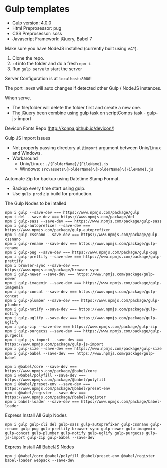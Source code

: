 # Gulp templates

- Gulp version: 4.0.0
- Html Preprosessor: pug
- CSS Preprosessor: scss
- Javascript Framework: jQuery, Babel 7

Make sure you have NodeJS installed (currently built using v4^).

1. Clone the repo.
2. `cd` into the folder and do a fresh `npm i`.
3. Run `gulp serve` to start the server

Server Configuration is at `localhost:8080`!

The port `:8080` will auto changes if detected other Gulp / NodeJS instances.

When serve.

- The file/folder will delete the folder first and create a new one.
- The jQuery been combine using gulp task on scriptComps task - gulp-js-import


Devicon Fonts Repo (http://konpa.github.io/devicon/)

Gulp JS Import Issues

- Not properly passing directory at `@import` argument between Unix/Linux and Windows.
- Workaround
    - Unix/Linux : `./{FolderName}/{FileName}.js`
    - Windows: `src\assets\{FolderName}\{FolderName}\{FileName}.js`

Automate Zip for backup using Datetime Stamp Format.

- Backup every time start using gulp.
- Use `gulp prod` zip build for production.

The Gulp Nodes to be intalled


```{nodejs}
npm i gulp --save-dev === https://www.npmjs.com/package/gulp
npm i del --save-dev === https://www.npmjs.com/package/del
npm i gulp-sass --save-dev === https://www.npmjs.com/package/gulp-sass
npm i gulp-autoprefixer --save-dev === https://www.npmjs.com/package/gulp-autoprefixer
npm i gulp-cssnano --save-dev === https://www.npmjs.com/package/gulp-cssnano
npm i gulp-rename --save-dev === https://www.npmjs.com/package/gulp-rename
npm i gulp-pug --save-dev === https://www.npmjs.com/package/gulp-pug
npm i gulp-prettify --save-dev === https://www.npmjs.com/package/gulp-prettify
npm i browser-sync --save-dev === https://www.npmjs.com/package/browser-sync
npm i gulp-newer --save-dev === https://www.npmjs.com/package/gulp-newer
npm i gulp-imagemin --save-dev === https://www.npmjs.com/package/gulp-imagemin
npm i gulp-concat --save-dev === https://www.npmjs.com/package/gulp-concat
npm i gulp-plumber --save-dev === https://www.npmjs.com/package/gulp-plumber
npm i gulp-notify --save-dev === https://www.npmjs.com/package/gulp-notify
npm i gulp-uglify --save-dev === https://www.npmjs.com/package/gulp-uglify
npm i gulp-zip --save-dev === https://www.npmjs.com/package/gulp-zip
npm i gulp-purgecss --save-dev === https://www.npmjs.com/package/gulp-purgecss
npm i gulp-js-import --save-dev === https://www.npmjs.com/package/gulp-js-import
npm i gulp-size --save-dev === https://www.npmjs.com/package/gulp-size
npm i gulp-babel --save-dev === https://www.npmjs.com/package/gulp-babel
```


```{BabelJS}
npm i @babel/core --save-dev === https://www.npmjs.com/package/@babel/core
npm i @babel/polyfill --save-dev === https://www.npmjs.com/package/@babel/polyfill
npm i @babel/preset-env --save-dev === https://www.npmjs.com/package/@babel/preset-env
npm i @babel/register --save-dev === https://www.npmjs.com/package/@babel/register
npm i babel-loader --save-dev === https://www.npmjs.com/package/babel-loader
```

Express Install All Gulp Nodes


```
npm i gulp gulp-cli del gulp-sass gulp-autoprefixer gulp-cssnano gulp-rename gulp-pug gulp-prettify browser-sync gulp-newer gulp-imagemin gulp-concat gulp-plumber gulp-notify gulp-uglify gulp-purgecss gulp-js-import gulp-zip gulp-babel --save-dev
```

Express Install All BabelJS Nodes


```
npm i @babel/core @babel/polyfill @babel/preset-env @babel/register babel-loader webpack --save-dev
```
